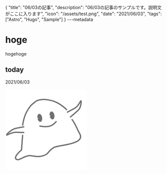 {
  "title": "06/03の記事",
  "description": "06/03の記事のサンプルです。説明文がここに入ります",
  "icon": "/assets/test.png",
  "date": "2021/06/03",
  "tags": ["Astro", "Hugo", "Sample"]
}
---metadata

# hoge
hogehoge

## today
2021/06/03

![img](/assets/test.png)